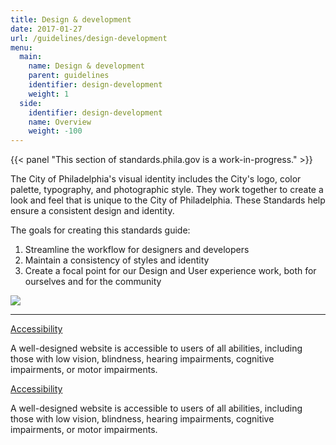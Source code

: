 ```yaml
---
title: Design & development
date: 2017-01-27
url: /guidelines/design-development
menu:
  main:
    name: Design & development
    parent: guidelines
    identifier: design-development
    weight: 1
  side:
    identifier: design-development
    name: Overview
    weight: -100
---
```


{{< panel "This section of standards.phila.gov is a work-in-progress." >}}

The City of Philadelphia's visual identity includes the City's logo, color palette, typography, and photographic style. They work together to create a look and feel that is unique to the City of Philadelphia. These Standards help ensure a consistent design and identity.

The goals for creating this standards guide:

1. Streamline the workflow for designers and developers
2. Maintain a consistency of styles and identity
3. Create a focal point for our Design and User experience work, both for ourselves and for the community

![](/img/design-dev-overview.jpg)

___


<div class="accordion" data-accordion data-multi-expand="true" data-allow-all-closed="true">
  <div class="accordion-item is-active" data-accordion-item>
    <a href="#" class="accordion-title">Accessibility</a>
    <div class="accordion-content" data-tab-content>
      <p>A well-designed website is accessible to users of all abilities, including those with low vision, blindness, hearing impairments, cognitive impairments, or motor impairments.</p>
    </div>
  </div>
  <div class="accordion-item" data-accordion-item>
    <a href="#" class="accordion-title">Accessibility</a>
    <div class="accordion-content" data-tab-content>
      <p>A well-designed website is accessible to users of all abilities, including those with low vision, blindness, hearing impairments, cognitive impairments, or motor impairments.</p>
    </div>
  </div>
</div>
